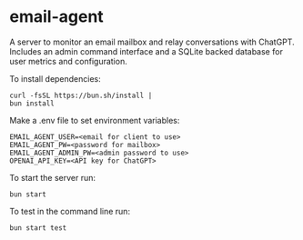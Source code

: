 # email-agent

A server to monitor an email mailbox and relay conversations with ChatGPT. Includes an admin command interface and a SQLite backed database for user metrics and configuration. 

To install dependencies:

```
curl -fsSL https://bun.sh/install | 
bun install
```

Make a .env file to set environment variables:
```
EMAIL_AGENT_USER=<email for client to use>
EMAIL_AGENT_PW=<password for mailbox>
EMAIL_AGENT_ADMIN_PW=<admin password to use>
OPENAI_API_KEY=<API key for ChatGPT>
```

To start the server run:

```
bun start
```

To test in the command line run:

```
bun start test
```
